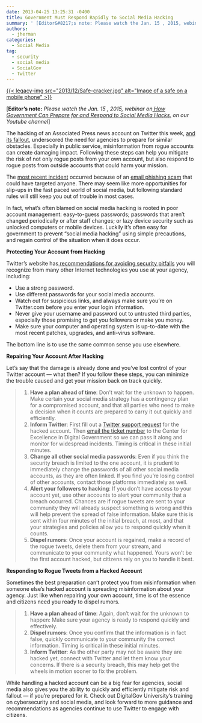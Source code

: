 ```yaml
---
date: 2013-04-25 13:25:31 -0400
title: Government Must Respond Rapidly to Social Media Hacking
summary: ' [Editor&#8217;s note: Please watch the Jan. 15 , 2015, webinar on How Government Can Prepare for and Respond to Social Media Hacks. on our Youtube channel] The hacking of an Associated Press news account on Twitter this week, and its fallout, underscored the need for agencies'
authors:
  - jherman
categories:
  - Social Media
tag:
  - security
  - social media
  - SocialGov
  - Twitter
---
```


<p dir="ltr">
  <a href="https://s3.amazonaws.com/sitesusa/wp-content/uploads/sites/212/2013/12/Safe-cracker.jpg">{{< legacy-img src="2013/12/Safe-cracker.jpg" alt="Image of a safe on a mobile phone" >}}</a>
</p>

<p dir="ltr">
  [<strong>Editor&#8217;s note:</strong> <em>Please watch the Jan. 15 , 2015, webinar on<a href="https://www.youtube.com/watch?v=tesgduqeyjI&authuser=0"> How Government Can Prepare for and Respond to Social Media Hacks.</a> on our Youtube channel</em>]
</p>

<p dir="ltr">
  The hacking of an Associated Press news account on Twitter this week, <a href="http://www.nextgov.com/mobile/2013/04/how-twitter-accounts-apsget-hacked/62732/?oref=ng-HPriver" target="_blank">and its fallout</a>, underscored the need for agencies to prepare for similar obstacles. Especially in public service, misinformation from rogue accounts can create damaging impact. Following these steps can help you mitigate the risk of not only rogue posts from your own account, but also respond to rogue posts from outside accounts that could harm your mission.
</p>

The <a href="http://news.yahoo.com/hackers-compromise-ap-twitter-account-173138187--finance.html" target="_blank">most recent incident</a> occurred because of an <a href="https://twitter.com/MikeBakerAP/status/326749951960940544" target="_blank">email phishing scam</a> that could have targeted anyone. There may seem like more opportunities for slip-ups in the fast paced world of social media, but following standard rules will still keep you out of trouble in most cases.

In fact, what’s often blamed on social media hacking is rooted in poor account management: easy-to-guess passwords; passwords that aren’t changed periodically or after staff changes; or lazy device security such as unlocked computers or mobile devices. Luckily it’s often easy for government to prevent “social media hacking” using simple precautions, and regain control of the situation when it does occur.

**Protecting Your Account from Hacking**

Twitter’s website has<a href="https://support.twitter.com/articles/76036-keeping-your-account-secure" target="_blank"> recommendations for avoiding security pitfalls</a> you will recognize from many other Internet technologies you use at your agency, including:

  * Use a strong password.
  * Use different passwords for your social media accounts.
  * Watch out for suspicious links, and always make sure you’re on Twitter.com before you enter your login information.
  * Never give your username and password out to untrusted third parties, especially those promising to get you followers or make you money.
  * Make sure your computer and operating system is up-to-date with the most recent patches, upgrades, and anti-virus software.

<p dir="ltr">
  The bottom line is to use the same common sense you use elsewhere.
</p>

 **Repairing Your Account After Hacking**

<p dir="ltr">
  Let’s say that the damage is already done and you’ve lost control of your Twitter account &#8212; what then? If you follow these steps, you can minimize the trouble caused and get your mission back on track quickly.
</p>

>   1. **Have a plan ahead of time**: Don’t wait for the unknown to happen. Make certain your social media strategy has a contingency plan for a compromised account, and that all parties who need to make a decision when it counts are prepared to carry it out quickly and efficiently.
>   2. **Inform Twitter**: First fill out a <a href="https://support.twitter.com/forms/hacked" target="_blank">Twitter support request</a> for the hacked account. Then [email the ticket number](https://support.twitter.com/forms/hacked) to the Center for Excellence in Digital Government so we can pass it along and monitor for widespread incidents. Timing is critical in these initial minutes.
>   3. **Change all other social media passwords**: Even if you think the security breach is limited to the one account, it is prudent to immediately change the passwords of all other social media accounts, as they are often linked. If you find you’re losing control of other accounts, contact those platforms immediately as well.
>   4. **Alert your followers to hacking**: If you don’t have access to your account yet, use other accounts to alert your community that a breach occurred. Chances are if rogue tweets are sent to your community they will already suspect something is wrong and this will help prevent the spread of false information. Make sure this is sent within four minutes of the initial breach, at most, and that your strategies and policies allow you to respond quickly when it counts.
>   5. **Dispel rumors**: Once your account is regained, make a record of the rogue tweets, delete them from your stream, and communicate to your community what happened. Yours won’t be the first account hacked, but citizens rely on you to handle it best.

<p dir="ltr">
  <strong>Responding to Rogue Tweets from a Hacked Account</strong>
</p>

<p dir="ltr">
  Sometimes the best preparation can’t protect you from misinformation when someone else’s hacked account is spreading misinformation about your agency. Just like when repairing your own account, time is of the essence and citizens need you ready to dispel rumors.
</p>

>   1. **Have a plan ahead of time**: Again, don’t wait for the unknown to happen: Make sure your agency is ready to respond quickly and effectively.
>   2. **Dispel rumors**: Once you confirm that the information is in fact false, quickly communicate to your community the correct information. Timing is critical in these initial minutes.
>   3. **Inform Twitter**: As the other party may not be aware they are hacked yet, connect with Twitter and let them know your concerns. If there is a security breach, this may help get the wheels in motion sooner to fix the problem.

While handling a hacked account can be a big fear for agencies, social media also gives you the ability to quickly and efficiently mitigate risk and fallout &#8212; if you’re prepared for it. Check out DigitalGov University’s training on cybersecurity and social media, and look forward to more guidance and recommendations as agencies continue to use Twitter to engage with citizens.